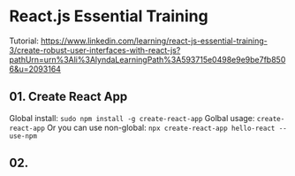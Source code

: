 # React.js Essential Training

Tutorial: https://www.linkedin.com/learning/react-js-essential-training-3/create-robust-user-interfaces-with-react-js?pathUrn=urn%3Ali%3AlyndaLearningPath%3A593715e0498e9e9be7fb8506&u=2093164

## 01. Create React App

Global install: `sudo npm install -g create-react-app`
Golbal usage: `create-react-app`
Or you can use non-global: `npx create-react-app hello-react --use-npm`

## 02.